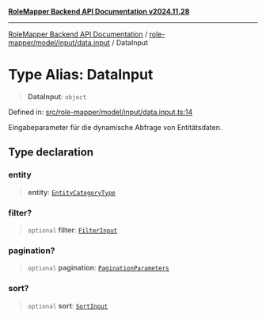 [**RoleMapper Backend API Documentation v2024.11.28**](../../../../../README.md)

***

[RoleMapper Backend API Documentation](../../../../../modules.md) / [role-mapper/model/input/data.input](../README.md) / DataInput

# Type Alias: DataInput

> **DataInput**: `object`

Defined in: [src/role-mapper/model/input/data.input.ts:14](https://github.com/FlowCraft-AG/RoleMapper/blob/536244048d4b335d6a9047c5d05cfa1a8bc97efb/backend/src/role-mapper/model/input/data.input.ts#L14)

Eingabeparameter für die dynamische Abfrage von Entitätsdaten.

## Type declaration

### entity

> **entity**: [`EntityCategoryType`](../../../entity/entities.entity/type-aliases/EntityCategoryType.md)

### filter?

> `optional` **filter**: [`FilterInput`](../../filter.input/type-aliases/FilterInput.md)

### pagination?

> `optional` **pagination**: [`PaginationParameters`](../../pagination-parameters/type-aliases/PaginationParameters.md)

### sort?

> `optional` **sort**: [`SortInput`](../../sort.input/type-aliases/SortInput.md)
